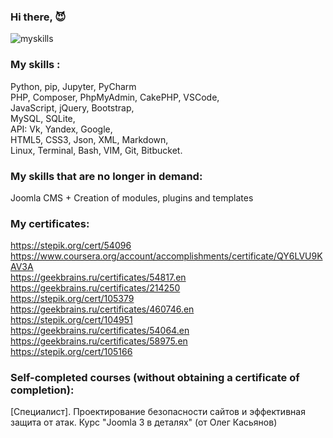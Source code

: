 ### Hi there, 😈

![myskills](https://github-readme-stats.vercel.app/api/top-langs/?username=patsuckow&layout=compact&exclude_repo=PingMeRN&theme=nord)

### My skills :
Python, pip, Jupyter, PyCharm<br/>
PHP, Composer, PhpMyAdmin, CakePHP, VSCode, <br/> 
JavaScript, jQuery, Bootstrap, <br/> 
MySQL, SQLite, <br/>
API: Vk, Yandex, Google, <br/>
HTML5, CSS3, Json, XML, Markdown, <br/>
Linux, Terminal, Bash, VIM, Git, Bitbucket.

### My skills that are no longer in demand:
Joomla CMS + Creation of modules, plugins and templates<br/>

### My certificates:
https://stepik.org/cert/54096 <br/>
https://www.coursera.org/account/accomplishments/certificate/QY6LVU9KAV3A <br/>
https://geekbrains.ru/certificates/54817.en <br/>
https://geekbrains.ru/certificates/214250 <br/>
https://stepik.org/cert/105379 <br/>
https://geekbrains.ru/certificates/460746.en <br/>
https://stepik.org/cert/104951 <br/>
https://geekbrains.ru/certificates/54064.en <br/>
https://geekbrains.ru/certificates/58975.en <br/>
https://stepik.org/cert/105166 <br/>

### Self-completed courses (without obtaining a certificate of completion):
[Специалист]. Проектирование безопасности сайтов и эффективная защита от атак.
Курс "Joomla 3 в деталях" (от Олег Касьянов)

